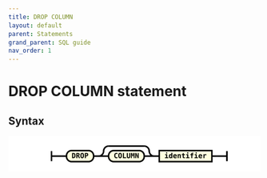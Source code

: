 ```yaml
---
title: DROP COLUMN
layout: default
parent: Statements
grand_parent: SQL guide
nav_order: 1
---
```


# DROP COLUMN statement

## Syntax

![expr](/assets/images/sql-guide/drop_column.svg)
